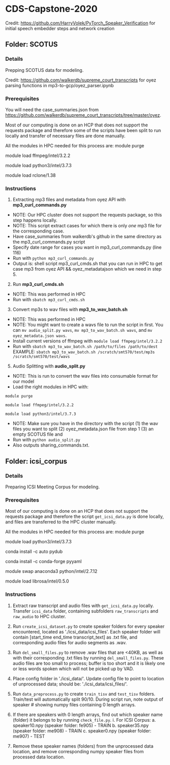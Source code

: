 # CDS-Capstone-2020

Credit: https://github.com/HarryVolek/PyTorch_Speaker_Verification for initial speech embedder steps and network creation

## Folder: SCOTUS

### Details
Prepping SCOTUS data for modeling. 

Credit: https://github.com/walkerdb/supreme_court_transcripts for oyez parsing functions in mp3-to-gcp/oyez_parser.ipynb

### Prerequisites 
You will need the case_summaries.json from https://github.com/walkerdb/supreme_court_transcripts/tree/master/oyez.

Most of our computing is done on an HCP that does not support the requests package and therefore some of the scripts have been split to run locally and transfer of necessary files are done manually. 

All the modules in HPC needed for this process are:
module purge 

module load ffmpeg/intel/3.2.2 

module load python3/intel/3.7.3 

module load rclone/1.38 

### Instructions
1. Extracting mp3 files and metadata from oyez API with **mp3_curl_commands.py**
- NOTE: Our HPC cluster does not support the requests package, so this step happens locally. 
- NOTE: This script extract cases for which there is only *one* mp3 file for the corresponding case. 
- Have case_summaries from walkerdb's github in the same directory as the mp3_curl_commands.py script
- Specify date range for cases you want in mp3_curl_commands.py (line 116)
- Run with `python mp3_curl_commands.py`
- Output is: shell script mp3_curl_cmds.sh that you can run in HPC to get case mp3 from oyez API && oyez_metadatajson which we need in step 5. 

2. Run **mp3_curl_cmds.sh** 
- NOTE: This was performed in HPC 
- Run with `sbatch mp3_curl_cmds.sh`

3. Convert mp3s to wav files with **mp3_to_wav_batch.sh**
- NOTE: This was performed in HPC 
- NOTE: You might want to create a wavs file to run the script in first. You can `mv audio_split.py wavs`, `mv mp3_to_wav_batch.sh wavs`, and `mv oyez_metadata.json wavs`.
- Install current versions of ffmpeg with `module load ffmpeg/intel/3.2.2`
- Run with `sbatch mp3_to_wav_batch.sh /path/to/files /path/to/dest` EXAMPLE: `sbatch mp3_to_wav_batch.sh /scratch/smt570/test/mp3s /scratch/smt570/test/wavs`

5. Audio Splitting with **audio_split.py**
- NOTE: This is run to convert the wav files into consumable format for our model
- Load the right modules in HPC with: 

`module purge `

`module load ffmpeg/intel/3.2.2 `

`module load python3/intel/3.7.3 `

- NOTE: Make sure you have in the directory with the script (1) the wav files you want to split (2) oyez_metadata.json file from step 1 (3) an empty SCOTUS file and 
- Run with `python audio_split.py`
- Also outputs sharing_commands.txt. 

## Folder: icsi_corpus

### Details
Preparing ICSI Meeting Corpus for modeling.

### Prerequisites 

Most of our computing is done on an HCP that does not support the requests package and therefore the script `get_icsi_data.py` is done locally, and files are transferred to the HPC cluster manually.

All the modules in HPC needed for this process are:
module purge 

module load python3/intel/3.7.3 

conda install -c auto pydub

conda install -c conda-forge pyyaml

module swap anaconda3  python/intel/2.7.12

module load librosa/intel/0.5.0

### Instructions

1.  Extract raw transcript and audio files with `get_icsi_data.py` locally. Transfer `icsi_data` folder, containing subfolders `raw_transcripts` and `raw_audio`    to HPC cluster.

2.  Run `create_icsi_dataset.py` to create speaker folders for every speaker encountered, located as './icsi_data/icsi_files'. Each speaker folder will contain [start_time end_time transcript_text] as .txt file, and corresponding audio files for audio segments as .wav.

3.  Run `del_small_files.py` to remove .wav files that are <40KB, as well as with their corresponding .txt files by running `del_small_files.py`. These audio files are too small to process; buffer is too short and it is likely one or less words spoken which will not be picked up by VAD.

4.  Place config folder in './icsi_data/'. Update config file to point to location of unprocessed data; should be: './icsi_data/icsi_files/'.

5.  Run `data_preprocess.py` to create `train_tisv` and `test_tisv` folders. Train/test will automatically split 90/10. During script run, note output of speaker # showing numpy files containing 0 length arrays. 

6.  If there are speakers with 0 length arrays, find out which speaker name (folder) it belongs to by running `check_file.py`.
    i.  For ICSI Corpus:
        a. speaker10.npy (speaker folder: fe905) - TRAIN
        b. speaker35.npy (speaker folder: me908) - TRAIN
        c. speaker0.npy  (speaker folder: me907) - TEST
        
7.  Remove these speaker names (folders) from the unprocessed data location, and remove corresponding numpy speaker files from processed data location.
